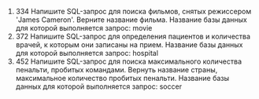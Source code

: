 1. 334 Напишите SQL-запрос для поиска фильмов, снятых режиссером 'James Cameron'. Верните название фильма. Название базы данных для которой выполняется запрос: movie
2. 372 Напишите SQL-запрос для определения пациентов и количества врачей, к которым они записаны на прием. Название базы данных для которой выполняется запрос: hospital
3. 452 Напишите SQL-запрос для поиска максимального количества пенальти, пробитых командами. Вернуть название страны, максимальное количество пробитых пенальти. Название базы данных для которой выполняется запрос: soccer
